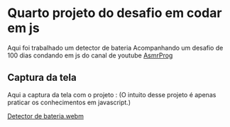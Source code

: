 # Quarto projeto do desafio em codar em js
Aqui foi trabalhado um detector de bateria
Acompanhando um desafio de 100 dias condando em js do canal de youtube <a href="youtube.com/channel/UCJqXkOwrq7uBn-sn_Fvce9Q?sub_confirmation=1">AsmrProg</a>

## Captura da tela
Aqui a captura da tela com o projeto :
(O intuito desse projeto é apenas praticar os conhecimentos em javascript.)


[Detector de bateria.webm](https://github.com/77971904/Desafio-de-codar-em-javascript04/assets/108705247/72efa0ec-cbe3-4993-b131-24bccfe1613e)
